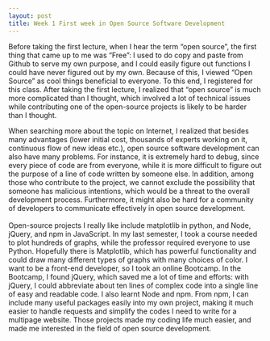 ```yaml
---
layout: post
title: Week 1 First week in Open Source Software Development
---
```



Before taking the first lecture, when I hear the term “open source”, the first thing that came up to me was “Free”: I used to do copy and paste from Github to serve my own purpose, and I could easily figure out functions I could have never figured out by my own. Because of this, I viewed “Open Source” as cool things beneficial to everyone. To this end, I registered for this class. After taking the first lecture, I realized that “open source” is much more complicated than I thought, which involved a lot of technical issues while contributing one of the open-source projects is likely to be harder than I thought.

<!--more-->

When searching more about the topic on Internet, I realized that besides many advantages (lower initial cost, thousands of experts working on it, continuous flow of new ideas etc.), open source software development can also have many problems. For instance, it is extremely hard to debug, since every piece of code are from everyone, while it is more difficult to figure out the purpose of a line of code written by someone else. In addition, among those who contribute to the project, we cannot exclude the possibility that someone has malicious intentions, which would be a threat to the overall development process. Furthermore, it might also be hard for a community of developers to communicate effectively in open source development.\
\
Open-source projects I really like include matplotlib in python, and Node, jQuery, and npm in JavaScript. In my last semester, I took a course needed to plot hundreds of graphs, while the professor required everyone to use Python. Hopefully there is Matplotlib, which has powerful functionality and could draw many different types of graphs with many choices of color. I want to be a front-end developer, so I took an online Bootcamp. In the Bootcamp, I found jQuery, which saved me a lot of time and efforts: with jQuery, I could abbreviate about ten lines of complex code into a single line of easy and readable code. I also learnt Node and npm. From npm, I can include many useful packages easily into my own project, making it much easier to handle requests and simplify the codes I need to write for a multipage website. Those projects made my coding life much easier, and made me interested in the field of open source development.
